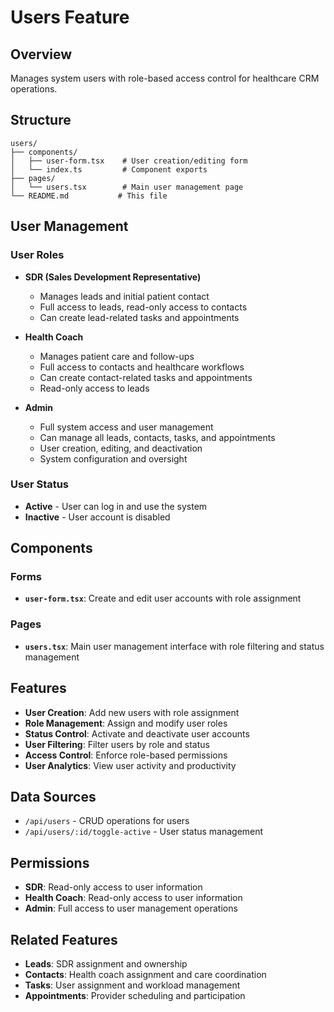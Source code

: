 # Users Feature

## Overview
Manages system users with role-based access control for healthcare CRM operations.

## Structure
```
users/
├── components/
│   ├── user-form.tsx    # User creation/editing form
│   └── index.ts         # Component exports
├── pages/
│   └── users.tsx        # Main user management page
└── README.md           # This file
```

## User Management

### User Roles
- **SDR (Sales Development Representative)**
  - Manages leads and initial patient contact
  - Full access to leads, read-only access to contacts
  - Can create lead-related tasks and appointments

- **Health Coach**
  - Manages patient care and follow-ups
  - Full access to contacts and healthcare workflows
  - Can create contact-related tasks and appointments
  - Read-only access to leads

- **Admin**
  - Full system access and user management
  - Can manage all leads, contacts, tasks, and appointments
  - User creation, editing, and deactivation
  - System configuration and oversight

### User Status
- **Active** - User can log in and use the system
- **Inactive** - User account is disabled

## Components

### Forms
- **`user-form.tsx`**: Create and edit user accounts with role assignment

### Pages
- **`users.tsx`**: Main user management interface with role filtering and status management

## Features
- **User Creation**: Add new users with role assignment
- **Role Management**: Assign and modify user roles
- **Status Control**: Activate and deactivate user accounts
- **User Filtering**: Filter users by role and status
- **Access Control**: Enforce role-based permissions
- **User Analytics**: View user activity and productivity

## Data Sources
- `/api/users` - CRUD operations for users
- `/api/users/:id/toggle-active` - User status management

## Permissions
- **SDR**: Read-only access to user information
- **Health Coach**: Read-only access to user information
- **Admin**: Full access to user management operations

## Related Features
- **Leads**: SDR assignment and ownership
- **Contacts**: Health coach assignment and care coordination
- **Tasks**: User assignment and workload management
- **Appointments**: Provider scheduling and participation